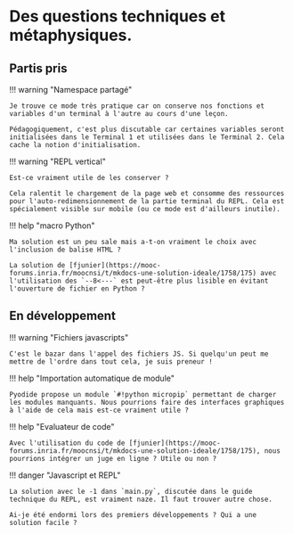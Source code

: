 # Des questions techniques et métaphysiques.

## Partis pris

!!! warning "Namespace partagé"
    
    Je trouve ce mode très pratique car on conserve nos fonctions et variables d'un terminal à l'autre au cours d'une leçon. 
    
    Pédagogiquement, c'est plus discutable car certaines variables seront initialisées dans le Terminal 1 et utilisées dans le Terminal 2. Cela cache la notion d'initialisation.

!!! warning "REPL vertical"

    Est-ce vraiment utile de les conserver ?
    
    Cela ralentit le chargement de la page web et consomme des ressources pour l'auto-redimensionnement de la partie terminal du REPL. Cela est spécialement visible sur mobile (ou ce mode est d'ailleurs inutile).

!!! help "macro Python"

    Ma solution est un peu sale mais a-t-on vraiment le choix avec l'inclusion de balise HTML ? 

    La solution de [fjunier](https://mooc-forums.inria.fr/moocnsi/t/mkdocs-une-solution-ideale/1758/175) avec l'utilisation des `--8<---` est peut-être plus lisible en évitant l'ouverture de fichier en Python ?


## En développement

!!! warning "Fichiers javascripts"

    C'est le bazar dans l'appel des fichiers JS. Si quelqu'un peut me mettre de l'ordre dans tout cela, je suis preneur !

!!! help "Importation automatique de module"

    Pyodide propose un module `#!python micropip` permettant de charger les modules manquants. Nous pourrions faire des interfaces graphiques à l'aide de cela mais est-ce vraiment utile ? 

!!! help "Evaluateur de code"

    Avec l'utilisation du code de [fjunier](https://mooc-forums.inria.fr/moocnsi/t/mkdocs-une-solution-ideale/1758/175), nous pourrions intégrer un juge en ligne ? Utile ou non ?

!!! danger "Javascript et REPL"

    La solution avec le -1 dans `main.py`, discutée dans le guide technique du REPL, est vraiment naze. Il faut trouver autre chose. 
    
    Ai-je été endormi lors des premiers développements ? Qui a une solution facile ?